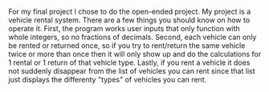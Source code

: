 For my final project I chose to do the open-ended project. My project is a vehicle rental system. There are a few things you should know on how to operate it. First, the program works user inputs that only function with whole integers, so no fractions of decimals. Second, each vehicle can only be rented or returned once, so if you try to rent/return the same vehicle twice or more than once then it will only show up and do the calculations for 1 rental or 1 return of that vehicle type. Lastly, if you rent a vehicle it does not suddenly disappear from the list of vehicles you can rent since that list just displays the differenty "types" of vehicles you can rent.
